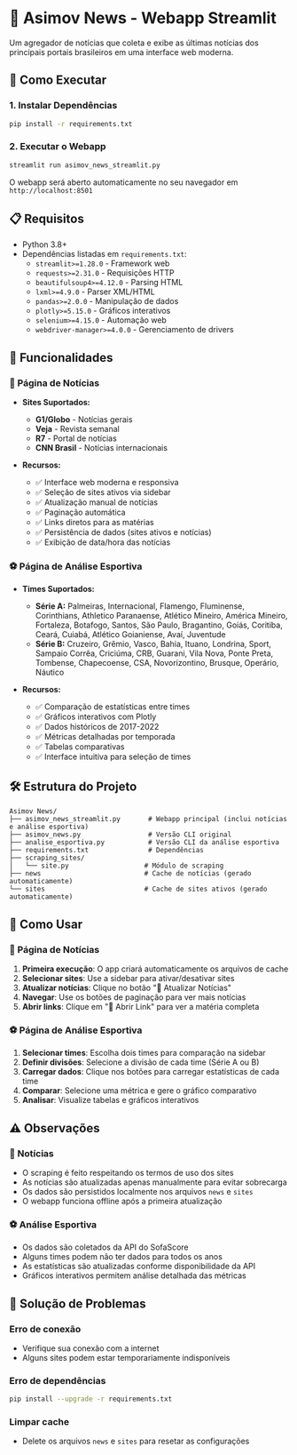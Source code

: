 # 📰 Asimov News - Webapp Streamlit

Um agregador de notícias que coleta e exibe as últimas notícias dos principais portais brasileiros em uma interface web moderna.

## 🚀 Como Executar

### 1. Instalar Dependências

```bash
pip install -r requirements.txt
```

### 2. Executar o Webapp

```bash
streamlit run asimov_news_streamlit.py
```

O webapp será aberto automaticamente no seu navegador em `http://localhost:8501`

## 📋 Requisitos

- Python 3.8+
- Dependências listadas em `requirements.txt`:
  - `streamlit>=1.28.0` - Framework web
  - `requests>=2.31.0` - Requisições HTTP
  - `beautifulsoup4>=4.12.0` - Parsing HTML
  - `lxml>=4.9.0` - Parser XML/HTML
  - `pandas>=2.0.0` - Manipulação de dados
  - `plotly>=5.15.0` - Gráficos interativos
  - `selenium>=4.15.0` - Automação web
  - `webdriver-manager>=4.0.0` - Gerenciamento de drivers

## 🎯 Funcionalidades

### 📰 Página de Notícias

- **Sites Suportados:**
  - **G1/Globo** - Notícias gerais
  - **Veja** - Revista semanal
  - **R7** - Portal de notícias
  - **CNN Brasil** - Notícias internacionais

- **Recursos:**
  - ✅ Interface web moderna e responsiva
  - ✅ Seleção de sites ativos via sidebar
  - ✅ Atualização manual de notícias
  - ✅ Paginação automática
  - ✅ Links diretos para as matérias
  - ✅ Persistência de dados (sites ativos e notícias)
  - ✅ Exibição de data/hora das notícias

### ⚽ Página de Análise Esportiva

- **Times Suportados:**
  - **Série A:** Palmeiras, Internacional, Flamengo, Fluminense, Corinthians, Athletico Paranaense, Atlético Mineiro, América Mineiro, Fortaleza, Botafogo, Santos, São Paulo, Bragantino, Goiás, Coritiba, Ceará, Cuiabá, Atlético Goianiense, Avaí, Juventude
  - **Série B:** Cruzeiro, Grêmio, Vasco, Bahia, Ituano, Londrina, Sport, Sampaio Corrêa, Criciúma, CRB, Guarani, Vila Nova, Ponte Preta, Tombense, Chapecoense, CSA, Novorizontino, Brusque, Operário, Náutico

- **Recursos:**
  - ✅ Comparação de estatísticas entre times
  - ✅ Gráficos interativos com Plotly
  - ✅ Dados históricos de 2017-2022
  - ✅ Métricas detalhadas por temporada
  - ✅ Tabelas comparativas
  - ✅ Interface intuitiva para seleção de times

## 🛠️ Estrutura do Projeto

```
Asimov News/
├── asimov_news_streamlit.py       # Webapp principal (inclui notícias e análise esportiva)
├── asimov_news.py                 # Versão CLI original
├── analise_esportiva.py           # Versão CLI da análise esportiva
├── requirements.txt               # Dependências
├── scraping_sites/
│   └── site.py                   # Módulo de scraping
├── news                          # Cache de notícias (gerado automaticamente)
└── sites                         # Cache de sites ativos (gerado automaticamente)
```

## 🔧 Como Usar

### 📰 Página de Notícias

1. **Primeira execução**: O app criará automaticamente os arquivos de cache
2. **Selecionar sites**: Use a sidebar para ativar/desativar sites
3. **Atualizar notícias**: Clique no botão "🔄 Atualizar Notícias"
4. **Navegar**: Use os botões de paginação para ver mais notícias
5. **Abrir links**: Clique em "🔗 Abrir Link" para ver a matéria completa

### ⚽ Página de Análise Esportiva

1. **Selecionar times**: Escolha dois times para comparação na sidebar
2. **Definir divisões**: Selecione a divisão de cada time (Série A ou B)
3. **Carregar dados**: Clique nos botões para carregar estatísticas de cada time
4. **Comparar**: Selecione uma métrica e gere o gráfico comparativo
5. **Analisar**: Visualize tabelas e gráficos interativos

## ⚠️ Observações

### 📰 Notícias

- O scraping é feito respeitando os termos de uso dos sites
- As notícias são atualizadas apenas manualmente para evitar sobrecarga
- Os dados são persistidos localmente nos arquivos `news` e `sites`
- O webapp funciona offline após a primeira atualização

### ⚽ Análise Esportiva

- Os dados são coletados da API do SofaScore
- Alguns times podem não ter dados para todos os anos
- As estatísticas são atualizadas conforme disponibilidade da API
- Gráficos interativos permitem análise detalhada das métricas

## 🐛 Solução de Problemas

### Erro de conexão

- Verifique sua conexão com a internet
- Alguns sites podem estar temporariamente indisponíveis

### Erro de dependências

```bash
pip install --upgrade -r requirements.txt
```

### Limpar cache

- Delete os arquivos `news` e `sites` para resetar as configurações

